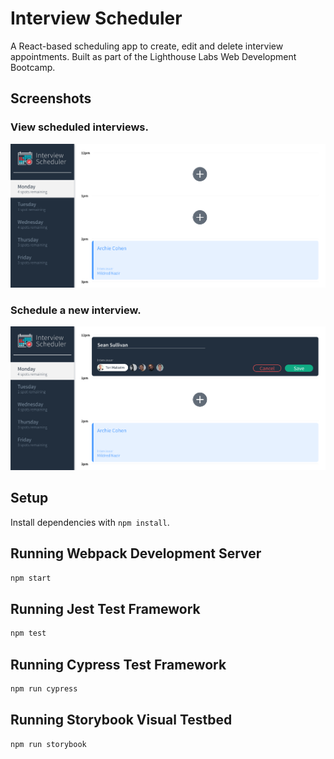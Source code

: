 # Interview Scheduler
A React-based scheduling app to create, edit and delete interview appointments.
Built as part of the Lighthouse Labs Web Development Bootcamp.

## Screenshots

### View scheduled interviews.
!["Screenshot of viewing scheduled interviews."](https://raw.githubusercontent.com/seanssullivan/scheduler/master/docs/show-interviews.png)

### Schedule a new interview.
!["Screenshot of scheduling an interview."](https://raw.githubusercontent.com/seanssullivan/scheduler/master/docs/add-interview.png)

## Setup

Install dependencies with `npm install`.

## Running Webpack Development Server

```sh
npm start
```

## Running Jest Test Framework

```sh
npm test
```

## Running Cypress Test Framework

```sh
npm run cypress
```

## Running Storybook Visual Testbed

```sh
npm run storybook
```
